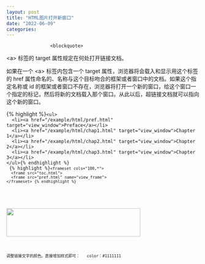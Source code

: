 ```yaml
---
layout: post
title: "HTML图片打开新窗口"
date: "2022-06-09"
categories: 
---
```


                    <blockquote> 
 <p>&lt;a&gt; 标签的 target 属性规定在何处打开链接文档。</p> 
 <p>如果在一个 &lt;a&gt; 标签内包含一个 target 属性，浏览器将会载入和显示用这个标签的 href 属性命名的、名称与这个目标吻合的框架或者窗口中的文档。如果这个指定名称或 id 的框架或者窗口不存在，浏览器将打开一个新的窗口，给这个窗口一个指定的标记，然后将新的文档载入那个窗口。从此以后，超链接文档就可以指向这个新的窗口。</p> 
 {% highlight %}<code class="language-html">&lt;ul&gt;
  &lt;li&gt;&lt;a href="/example/html/pref.html" target="view_window"&gt;Preface&lt;/a&gt;&lt;/li&gt;
  &lt;li&gt;&lt;a href="/example/html/chap1.html" target="view_window"&gt;Chapter 1&lt;/a&gt;&lt;/li&gt;
  &lt;li&gt;&lt;a href="/example/html/chap2.html" target="view_window"&gt;Chapter 2&lt;/a&gt;&lt;/li&gt;
  &lt;li&gt;&lt;a href="/example/html/chap3.html" target="view_window"&gt;Chapter 3&lt;/a&gt;&lt;/li&gt;
&lt;/ul&gt;{% endhighlight %} 
 {% highlight %}<code class="language-html">&lt;frameset cols="100,*"&gt;
  &lt;frame src="toc.html"&gt;
  &lt;frame src="pref.html" name="view_frame"&gt;
&lt;/frameset&gt; {% endhighlight %} 
 <p style="text-align:center;"><img alt="" src="https://img-blog.csdnimg.cn/cc33c89064a049db864c7e28126eeddc.png?x-oss-process=image/watermark,type_d3F5LXplbmhlaQ,shadow_50,text_Q1NETiBA6K645aKo44Gu5bCP6J206J22,size_20,color_FFFFFF,t_70,g_se,x_16"></p> 
 <p><img alt="" height="74" src="https://img-blog.csdnimg.cn/1141255eabc744908e804862e561693a.png?x-oss-process=image/watermark,type_d3F5LXplbmhlaQ,shadow_50,text_Q1NETiBA6K645aKo44Gu5bCP6J206J22,size_9,color_FFFFFF,t_70,g_se,x_16" width="350"></p> 
 <p>调整链接文字的颜色。直接增加样式即可：   color：#1111111</p> 
</blockquote> 
<p></p> 
<p></p>
                

